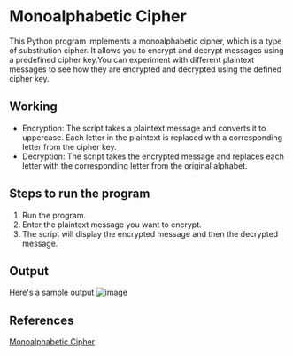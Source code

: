 # Monoalphabetic Cipher
This Python program implements a monoalphabetic cipher, which is a type of substitution cipher. It allows you to encrypt and decrypt messages using a predefined cipher key.You can experiment with different plaintext messages to see how they are encrypted and decrypted using the defined cipher key.
## Working
- Encryption: The script takes a plaintext message and converts it to uppercase. Each letter in the plaintext is replaced with a corresponding letter from the cipher key.
- Decryption: The script takes the encrypted message and replaces each letter with the corresponding letter from the original alphabet.
## Steps to run the program
1. Run the program.
2. Enter the plaintext message you want to encrypt.
3. The script will display the encrypted message and then the decrypted message.
## Output
Here's a sample output
![image](https://github.com/user-attachments/assets/af941697-b82c-4a69-be6f-698f2f99f4ef)
## References
[Monoalphabetic Cipher](https://www.geeksforgeeks.org/what-is-monoalphabetic-cipher/)
